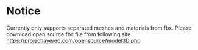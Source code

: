 # Notice

Currently only supports separated meshes and materials from fbx.
Please download open source fbx file from following site.
https://projectlayered.com/opensource/model3D.php
